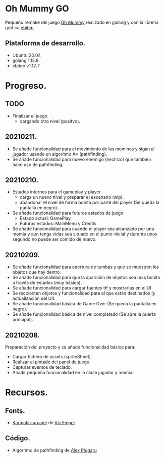 # Oh Mummy GO
Pequeño remake del juego [Oh Mummy](https://www.youtube.com/watch?v=Ls5AGwkRNz0) realizado en golang y con la librería gráfica [ebiten](https://ebiten.org/).

## Plataforma de desarrollo.
* Ubuntu 20.04
* golang 1.15.8
* ebiten v1.12.7

# Progreso.
## TODO
* Finalizar el juego:
    * cargando otro nivel (positvo).

## 20210211.
* Se añade funcionalidad para el movimiento de las mominas y sigan al jugador usando un algoritmo A* (pathfinding).
* Se añade funcionalidad para nuevo enemigo (hechizo) que también hace uso de pathfinding.

## 20210210.
* Estados internos para el gameplay y player
    * carga un nuevo nivel y preparar el escenario (wip).
    * abandonar el nivel de forma bonita por parte del player (Se queda la pantalla en negro).
* Se añade funcionalidad para futuros estados de juego
    * Estado actual: GamePlay
    * Futuros estados: MainMenu y Credits.
* Se añade funcionalidad para cuando el player sea alcanzado por una momia y aun tenga vidas sea situado en el punto inicial y durante unos segundo no puede ser comido de nuevo.

## 20210209.
* Se añade funcionalidad para apertura de tumbas y que se muestren los objetos que hay dentro.
* Se añade funcionalidad para que la aparición de objetos sea mas bonita a través de estados (muy básico).
* Se añade funcionalidad para cargar fuentes ttf y mostrarlas en el UI
* Se recolectan objetos y funcionalidad para el que están destinados (y actualización del UI).
* Se añade funcionalidad básica de Game Over (Se queda la pantalla en negro).
* Se añade funcionalidad básica de nivel completado (Se abre la puerta principal).

## 20210208.
Preparación del proyecto y se añade funcionalidad básica para:
* Cargar fichero de assets (spriteSheet).
* Realizar el pintado del panel de juego.
* Capturar eventos de teclado.
* Añadir pequeña funcionalidad en la clase jugador y momia.


# Recursos.
## Fonts.
* [Karmatic-arcade](https://www.1001freefonts.com/karmatic-arcade.font) de [Vic Fieger](https://www.1001freefonts.com/designer-vic-fieger-fontlisting.php)

## Código.
* Algoritmo de pathfinding de [Alex Plugaru](ttps://github.com/xarg/gopathfinding)